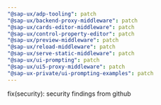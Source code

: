 ```yaml
---
"@sap-ux/adp-tooling": patch
"@sap-ux/backend-proxy-middleware": patch
"@sap-ux/cards-editor-middleware": patch
"@sap-ux/control-property-editor": patch
"@sap-ux/preview-middleware": patch
"@sap-ux/reload-middleware": patch
"@sap-ux/serve-static-middleware": patch
"@sap-ux/ui-prompting": patch
"@sap-ux/ui5-proxy-middleware": patch
"@sap-ux-private/ui-prompting-examples": patch
---
```


fix(security): security findings from github
